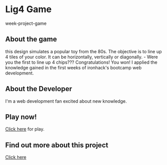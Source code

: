 # Lig4 Game
week-project-game 

## About the game
this design simulates a popular toy from the 80s. The objective is to line up 4 tiles of your color. It can be horizontally, vertically or diagonally. - Were you the first to line up 4 chips??? Congratulations! You won!
I applied the knowledge gained in the first weeks of ironhack's bootcamp web development.

## About the Developer
I'm a web development fan excited about new knowledge.

## Play now!
[Click here](https://nfescame.github.io/Ligue-QuatroProject-game/) for play.


## Find out more about this project
[Click here](https://docs.google.com/presentation/d/1dE5nmewAGaxfc3cO9aKH4HoeEHeK0_F0tFhnhGvSlNM/edit?usp=sharing)


